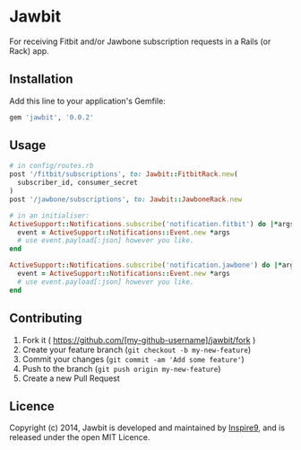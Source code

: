 # Jawbit

For receiving Fitbit and/or Jawbone subscription requests in a Rails (or Rack) app.

## Installation

Add this line to your application's Gemfile:

```ruby
gem 'jawbit', '0.0.2'
```

## Usage

```ruby
# in config/routes.rb
post '/fitbit/subscriptions', to: Jawbit::FitbitRack.new(
  subscriber_id, consumer_secret
)
post '/jawbone/subscriptions', to: Jawbit::JawboneRack.new

# in an initialiser:
ActiveSupport::Notifications.subscribe('notification.fitbit') do |*args|
  event = ActiveSupport::Notifications::Event.new *args
  # use event.payload[:json] however you like.
end

ActiveSupport::Notifications.subscribe('notification.jawbone') do |*args|
  event = ActiveSupport::Notifications::Event.new *args
  # use event.payload[:json] however you like.
end
```

## Contributing

1. Fork it ( https://github.com/[my-github-username]/jawbit/fork )
2. Create your feature branch (`git checkout -b my-new-feature`)
3. Commit your changes (`git commit -am 'Add some feature'`)
4. Push to the branch (`git push origin my-new-feature`)
5. Create a new Pull Request

## Licence

Copyright (c) 2014, Jawbit is developed and maintained by [Inspire9](http://development.inspire9.com), and is released under the open MIT Licence.
